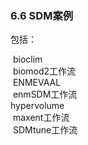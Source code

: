 ### 6.6 SDM案例

包括：

​       bioclim<br>
​       biomod2工作流<br>
​       ENMEVAAL<br>
​       enmSDM工作流<br>
​       hypervolume<br>
​       maxent工作流<br>
​       SDMtune工作流<br>
